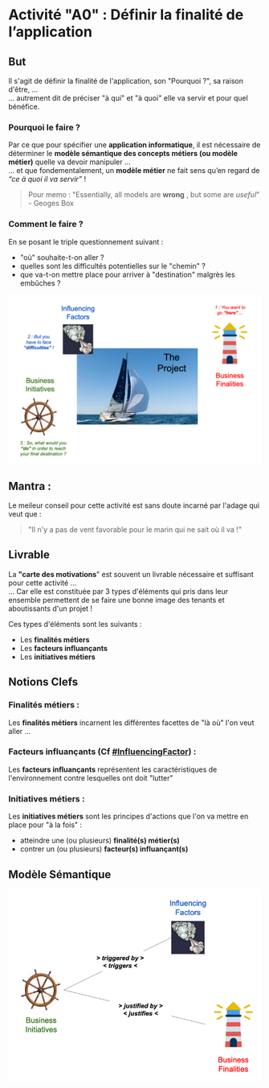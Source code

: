 # Activité "A0" : Définir la finalité de l’application

## But
Il s'agit de définir la finalité de l'application, son "Pourquoi ?", sa raison d'être, ...   
... autrement dit de préciser "à qui" et "à quoi" elle va servir et pour quel bénéfice.

### Pourquoi le faire ?
Par ce que pour spécifier une __application informatique__, il est nécessaire de déterminer le __modèle sémantique des concepts métiers (ou modèle métier)__ quelle va devoir manipuler ...   
... et que fondementalement, un __modèle métier__ ne fait sens qu’en regard de _“ce à quoi il va servir”_ !
> Pour memo : "Essentially, all models are __wrong__ , but some are _useful_" - Geoges Box

### Comment le faire ?
En se posant le triple questionnement suivant : 
* "où" souhaite-t-on aller ?
* quelles sont les difficultés potentielles sur le "chemin" ?
* que va-t-on mettre place pour arriver à "destination" malgrès les embûches ?

![MotivationMap](https://github.com/iPlumb3r/BizApp-Spec-Methodo/blob/master/_Images/MotivationMap.png)

## Mantra : 
Le meileur conseil pour cette activité est sans doute incarné par l'adage qui veut que :
> "Il n'y a pas de vent favorable pour le marin qui ne sait où il va !"

## Livrable
La __"carte des motivations__" est souvent un livrable nécessaire et suffisant pour cette activité ...     
... Car elle est constituée par 3 types d'éléments qui pris dans leur ensemble permettent de se faire une bonne image des tenants et aboutissants d'un projet !

Ces types d'éléments sont les suivants :
* Les __finalités métiers__
* Les __facteurs influançants__
* Les __initiatives métiers__ 
 
## Notions Clefs

### Finalités métiers :    
Les __finalités métiers__ incarnent les différentes facettes de "là où" l'on veut aller ...
  
### Facteurs influançants (Cf <a href="https://github.com/iPlumb3r/pEAr4pEEr/blob/master/1_Semantic/Conceptionary/%23InfluencingFactor.md">#InfluencingFactor</a>) :   
Les __facteurs influançants__ représentent les caractéristiques de l'environnement contre lesquelles ont doit "lutter"
  
### Initiatives métiers :   
Les __initiatives métiers__ sont les principes d'actions que l'on va mettre en place pour "à la fois" :
* atteindre une (ou plusieurs) __finalité(s) métier(s)__
* contrer un (ou plusieurs) __facteur(s) influançant(s)__ 


## Modèle Sémantique
![SemanticModel](https://github.com/iPlumb3r/BizApp-Spec-Methodo/blob/master/_Images/MotivationMap_SM.png)
